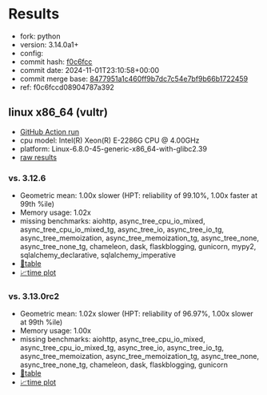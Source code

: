 # Results

- fork: python
- version: 3.14.0a1+
- config: 
- commit hash: [f0c6fcc](https://github.com/python/cpython/commit/f0c6fcc)
- commit date: 2024-11-01T23:10:58+00:00
- commit merge base: [8477951a1c460ff9b7dc7c54e7bf9b66b1722459](https://github.com/python/cpython/commit/8477951a1c460ff9b7dc7c54e7bf9b66b1722459)
- ref: f0c6fccd08904787a392

## linux x86_64 (vultr)

- [GitHub Action run](https://github.com/facebookexperimental/free-threading-benchmarking/actions/runs/11638214316)
- cpu model: Intel(R) Xeon(R) E-2286G CPU @ 4.00GHz
- platform: Linux-6.8.0-45-generic-x86_64-with-glibc2.39
- [raw results](bm-20241101-vultr-x86_64-python-f0c6fccd08904787a392-3.14.0a1%2B-f0c6fcc.json)

### vs. 3.12.6

- Geometric mean: 1.00x slower (HPT: reliability of 99.10%, 1.00x faster at 99th %ile)
- Memory usage: 1.02x
- missing benchmarks: aiohttp, async_tree_cpu_io_mixed, async_tree_cpu_io_mixed_tg, async_tree_io, async_tree_io_tg, async_tree_memoization, async_tree_memoization_tg, async_tree_none, async_tree_none_tg, chameleon, dask, flaskblogging, gunicorn, mypy2, sqlalchemy_declarative, sqlalchemy_imperative
- [📄table](bm-20241101-vultr-x86_64-python-f0c6fccd08904787a392-3.14.0a1%2B-f0c6fcc-vs-3.12.6.md)
- [📈time plot](bm-20241101-vultr-x86_64-python-f0c6fccd08904787a392-3.14.0a1%2B-f0c6fcc-vs-3.12.6.svg)

### vs. 3.13.0rc2

- Geometric mean: 1.02x slower (HPT: reliability of 96.97%, 1.00x slower at 99th %ile)
- Memory usage: 1.00x
- missing benchmarks: aiohttp, async_tree_cpu_io_mixed, async_tree_cpu_io_mixed_tg, async_tree_io, async_tree_io_tg, async_tree_memoization, async_tree_memoization_tg, async_tree_none, async_tree_none_tg, chameleon, dask, flaskblogging, gunicorn
- [📄table](bm-20241101-vultr-x86_64-python-f0c6fccd08904787a392-3.14.0a1%2B-f0c6fcc-vs-3.13.0rc2.md)
- [📈time plot](bm-20241101-vultr-x86_64-python-f0c6fccd08904787a392-3.14.0a1%2B-f0c6fcc-vs-3.13.0rc2.svg)

